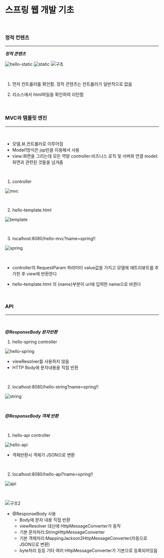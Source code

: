 # 스프링 웹 개발 기초



<br/>

### 정적 컨텐츠

---------------------

***정적 콘텐츠***

![hello-static](hello-static.PNG)
![static](static.PNG)
![구조](구조.PNG)

<br/>

1. 먼저 컨트롤러를 확인함. 정적 콘텐츠는 컨트롤러가 일반적으로 없음

2. 리소스에서 html파일을 확인하여 리턴함

<br/>

### MVC와 템플릿 엔진

---------------

<br/>

- 모델,뷰,컨트롤러로 이루어짐
- Model1방식은 jsp만을 이용해서 사용
- view:화면을 그리는데 모든 역량
controller:비즈니스 로직 및 서버와 연결
model: 화면과 관련된 것들을 넘겨줌

<br/>

1. controller

![mvc](hello-mvc.PNG)

<br/>

2. hello-template.html

![template](template.PNG)

<br/>

3. localhost:8080/hello-mvc?name=spring!!

![spring](spring.PNG)

<br/>

- controller의 RequestParam 파라미터 value값을 가지고 모델에 애트리뷰트를 추가한 후 view에 반환한다

- hello-template.html 의 {name}부분이 url에 입력한 name으로 바뀐다

<br/>

### API

---------------

<br/>

***@ResponseBody 문자반환***

1. hello-spring controller

![hello-spring](hello-spring.PNG)


- viewResolver를 사용하지 않음
- HTTP Body에 문자내용을 직접 반환

<br/>

2. localhost:8080/hello-string?name=spring!!

![string](string.PNG)

<br/>

***@ResponseBody 객체 반환***

<br/>

1. hello-api controller

![hello-api](hello-api.PNG)


- 객체반환시 객체가 JSON으로 변환

<br/>

2. localhost:8080/hello-api?name=spring!!

![api](api.PNG)

<br/>

![구조2](구조2.PNG)

- @ResponseBody 사용
    - Body에 문자 내용 직접 반환
    - viewResolver 대신에 HttpMessageConverter가 동작
    - 기본 문자처리:StringHttpMessageConverter
    - 기본 객체처리:MappingJackson2HttpMessageConverter(자동으로 JSON으로 변환)
    - byte처리 등등 기타 여러 HttpMessageConverter가 기본으로 등록되어있음